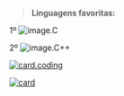 >**Linguagens favoritas:**
 
 1º
 ![image.C](https://img.shields.io/badge/C-00599C?style=for-the-badge&logo=c&logoColor=white)
 
 2º
 ![image.C++](https://img.shields.io/badge/C%2B%2B-00599C?style=for-the-badge&logo=c%2B%2B&logoColor=white)
 
 [![card.coding](https://github-readme-stats.vercel.app/api/top-langs/?username=M4ttPizz4&hide=html&layout=compact&theme=tokyonight)](https://github.com/M4tt.Pizz4/)
 
 [![card](https://github-readme-stats.vercel.app/api?username=M4ttPizz4&theme=tokyonight&show_icons=true)](https://github.com/M4tt.Pizz4/)

